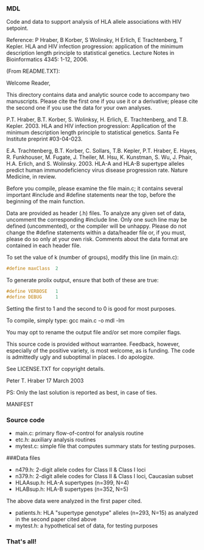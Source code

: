 ### MDL

Code and data to support analysis of HLA allele associations with HIV setpoint.

Reference: P Hraber, B Korber, S Wolinsky, H Erlich, E Trachtenberg, T Kepler. HLA and HIV infection progression: application of the minimum description length principle to statistical genetics. Lecture Notes in Bioinformatics 4345: 1-12, 2006.

(From README.TXT):

Welcome Reader,

This directory contains data and analytic source code to accompany two manuscripts.  Please cite the first one if you use it or a derivative; please cite the second one if you use the data for your own analyses.

P.T. Hraber, B.T. Korber, S. Wolinksy, H. Erlich, E. Trachtenberg, and T.B. Kepler.  2003.  HLA and HIV infection progression: Application of the minimum description length principle to statistical genetics.  Santa Fe Institute preprint #03-04-023.

E.A. Trachtenberg, B.T. Korber, C. Sollars, T.B. Kepler, P.T. Hraber, E. Hayes, R. Funkhouser, M. Fugate, J. Theiler, M. Hsu, K. Kunstman, S. Wu, J. Phair, H.A. Erlich, and S. Wolinsky.  2003.  HLA-A and HLA-B supertype alleles predict human immunodeficiency virus disease progression rate.  Nature Medicine, in review.

Before you compile, please examine the file main.c; it contains several important #include and #define statements near the top, before the beginning of the main function.

Data are provided as header (.h) files.  To analyze any given set of data, uncomment the corresponding #include line.  Only one such line may be defined (uncommented), or the compiler will be unhappy.  Please do not change the #define statements within a data/header file or, if you must, please do so only at your own risk.  Comments about the data format are contained in each header file.

To set the value of k (number of groups), modify this line (in main.c):
```c
#define	maxClass  2
```

To generate prolix output, ensure that both of these are true:
```c
#define VERBOSE   1
#define DEBUG     1
```

Setting the first to 1 and the second to 0 is good for most purposes.

To compile, simply type: gcc main.c -o mdl -lm

You may opt to rename the output file and/or set more compiler flags.

This source code is provided without warrantee.  Feedback, however,
especially of the positive variety, is most welcome, as is funding.
The code is admittedly ugly and suboptimal in places.  I do apologize.

See LICENSE.TXT for copyright details.

Peter T. Hraber
17 March 2003

PS: Only the last solution is reported as best, in case of ties.

MANIFEST

### Source code
+ main.c: primary flow-of-control for analysis routine
+ etc.h: auxiliary analysis routines
+ mytest.c: simple file that computes summary stats for testing purposes.

###Data files
+ n479.h: 2-digit allele codes for Class II & Class I loci
+ n379.h: 2-digit allele codes for Class II & Class I loci, Caucasian subset 
+ HLAAsup.h: HLA-A supertypes (n=399, N=4)
+ HLABsup.h: HLA-B supertypes (n=352, N=5)

The above data were analyzed in the first paper cited.

+ patients.h: HLA "supertype genotype" alleles (n=293, N=15) as analyzed in the second paper cited above
+ mytest.h: a hypothetical set of data, for testing purposes

### That's all!
